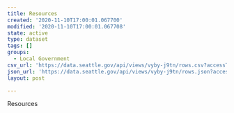 ```yaml
---
title: Resources
created: '2020-11-10T17:00:01.067700'
modified: '2020-11-10T17:00:01.067708'
state: active
type: dataset
tags: []
groups:
  - Local Government
csv_url: 'https://data.seattle.gov/api/views/vyby-j9tn/rows.csv?accessType=DOWNLOAD'
json_url: 'https://data.seattle.gov/api/views/vyby-j9tn/rows.json?accessType=DOWNLOAD'
layout: post

---
```

Resources

